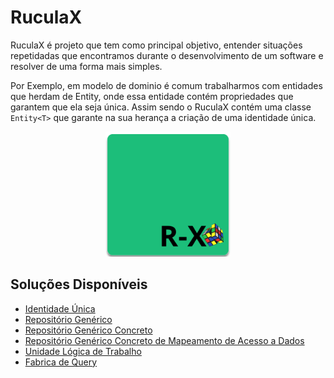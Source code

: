 # RuculaX
RuculaX é projeto que tem como principal objetivo, entender situações repetidadas que encontramos durante o desenvolvimento de um software e resolver de uma forma mais simples.

Por Exemplo, em modelo de dominio é comum trabalharmos com entidades que herdam de Entity, onde essa entidade contém propriedades que garantem que ela seja única. Assim sendo o RuculaX contém uma classe `Entity<T>` que garante na sua herança a criação de uma identidade única.

<p align="center">
<img src="Ruculax.png" style="width:200px">
</p>

## Soluções Disponíveis
- [Identidade Única]()
- [Repositório Genérico]()
- [Repositório Genérico Concreto]()
- [Repositório Genérico Concreto de Mapeamento de Acesso a Dados ]()
- [Unidade Lógica de Trabalho]()
- [Fabrica de Query]()